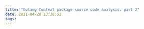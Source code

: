 ```yaml
---
title: "Golang Context package source code analysis: part 2"
date: 2021-04-28 13:38:51
tags:
---
```

